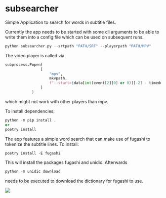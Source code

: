 # subsearcher
Simple Application to search for words in subtitle files.


Currently the app needs to be started with some cli arguments to be able to write them into a config file which can be used on subsequent runs.

```python
python subsearcher.py --srtpath "PATH/SRT" --playerpath "PATH/MPV"
```

The video player is called via 
```python
subprocess.Popen(
                [
                    "mpv",
                    mkvpath,
                    f"--start={data[int(event[2][0] or 0)][-2] - timedelta(seconds=5)}",
                ]
            )
```
which might not work with other players than mpv.



To install dependencies:
```python
python -m pip install .
or
poetry install
```

The app features a simple word search that can make use of fugashi to tokenize the subtitle lines. To install:
```python
poetry install -E fugashi
```

This will install the packages fugashi and unidic. Afterwards 
```python
python -m unidic download
```
needs to be executed to download the dictionary for fugashi to use.


![](https://github.com/exc4l/subsearcher/blog/main/demo.gif)
